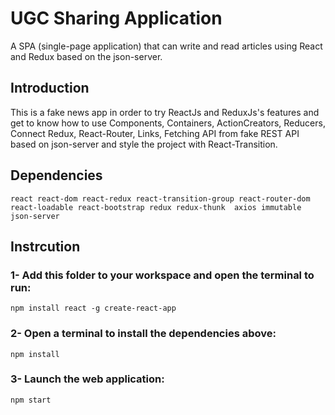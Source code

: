# UGC Sharing Application
A SPA (single-page application) that can write and read articles using React and Redux based on the json-server.

## Introduction
This is a fake news app in order to try ReactJs and ReduxJs's features and get to know how to use Components, Containers, ActionCreators, Reducers, Connect Redux, React-Router, Links, Fetching API from fake REST API based on json-server and style the project with React-Transition.

## Dependencies
```
react react-dom react-redux react-transition-group react-router-dom react-loadable react-bootstrap redux redux-thunk  axios immutable json-server
```

## Instrcution

### 1- Add this folder to your workspace and open the terminal to run:
```
npm install react -g create-react-app
```

### 2- Open a terminal to install the dependencies above:
```
npm install
```

### 3- Launch the web application:
```
npm start
```
